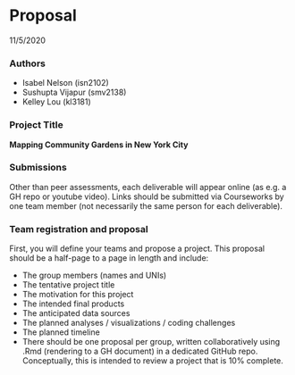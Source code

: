 Proposal
================
11/5/2020

### Authors

  - Isabel Nelson (isn2102)
  - Sushupta Vijapur (smv2138)
  - Kelley Lou (kl3181)

### Project Title

**Mapping Community Gardens in New York City**

### Submissions

Other than peer assessments, each deliverable will appear online (as
e.g. a GH repo or youtube video). Links should be submitted via
Courseworks by one team member (not necessarily the same person for each
deliverable).

### Team registration and proposal

First, you will define your teams and propose a project. This proposal
should be a half-page to a page in length and include:

  - The group members (names and UNIs)
  - The tentative project title
  - The motivation for this project
  - The intended final products
  - The anticipated data sources
  - The planned analyses / visualizations / coding challenges
  - The planned timeline
  - There should be one proposal per group, written collaboratively
    using .Rmd (rendering to a GH document) in a dedicated GitHub repo.
    Conceptually, this is intended to review a project that is 10%
    complete.
